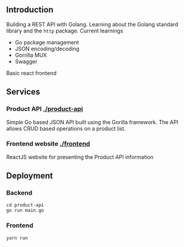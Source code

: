 ## Introduction

Building a REST API with Golang. Learning about the Golang standard library and the `http` package. Current learnings
- Go package management
- JSON encoding/decoding
- Gorrilla MUX
- Swagger


Basic react frontend
## Services

### Product API [./product-api](./product-api)
Simple Go based JSON API built using the Gorilla framework. The API allows CRUD based operations on a product list.

### Frontend website [./frontend](./frontend)
ReactJS website for presenting the Product API information

## Deployment

### Backend

```
cd product-api
go run main.go
```

### Frontend

`yarn run`